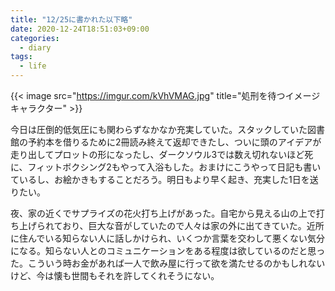 ```yaml
---
title: "12/25に書かれた以下略"
date: 2020-12-24T18:51:03+09:00
categories:
  - diary
tags:
  - life
---
```

{{< image src="https://imgur.com/kVhVMAG.jpg" title="処刑を待つイメージキャラクター" >}}


今日は圧倒的低気圧にも関わらずなかなか充実していた。スタックしていた図書館の予約本を借りるために2冊読み終えて返却できたし、ついに頭のアイデアが走り出してプロットの形になったし、ダークソウル3では数え切れないほど死に、フィットボクシング2もやって入浴もした。おまけにこうやって日記も書いているし、お絵かきもすることだろう。明日もより早く起き、充実した1日を送りたい。

夜、家の近くでサプライズの花火打ち上げがあった。自宅から見える山の上で打ち上げられており、巨大な音がしていたので人々は家の外に出てきていた。近所に住んでいる知らない人に話しかけられ、いくつか言葉を交わして悪くない気分になる。知らない人とのコミュニケーションをある程度は欲しているのだと思った。こういう時お金があれば一人で飲み屋に行って欲を満たせるのかもしれないけど、今は懐も世間もそれを許してくれそうにない。